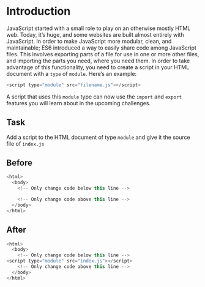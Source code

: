 # Introduction

JavaScript started with a small role to play on an otherwise mostly HTML web. Today, it’s huge, and some websites are built almost entirely with JavaScript. In order to make JavaScript more modular, clean, and maintainable; ES6 introduced a way to easily share code among JavaScript files. This involves exporting parts of a file for use in one or more other files, and importing the parts you need, where you need them. In order to take advantage of this functionality, you need to create a script in your HTML document with a `type` of `module`. Here’s an example:
```javascript
<script type="module" src="filename.js"></script>
```
A script that uses this `module` type can now use the `import` and `export` features you will learn about in the upcoming challenges.

## Task 
Add a script to the HTML document of type `module` and give it the source file of `index.js`

## Before

```javascript
<html>
  <body>
    <!-- Only change code below this line -->

    <!-- Only change code above this line -->
  </body>
</html>
```

## After

```javascript
<html>
  <body>
    <!-- Only change code below this line -->
<script type="module" src="index.js"></script>
    <!-- Only change code above this line -->
  </body>
</html>
```
